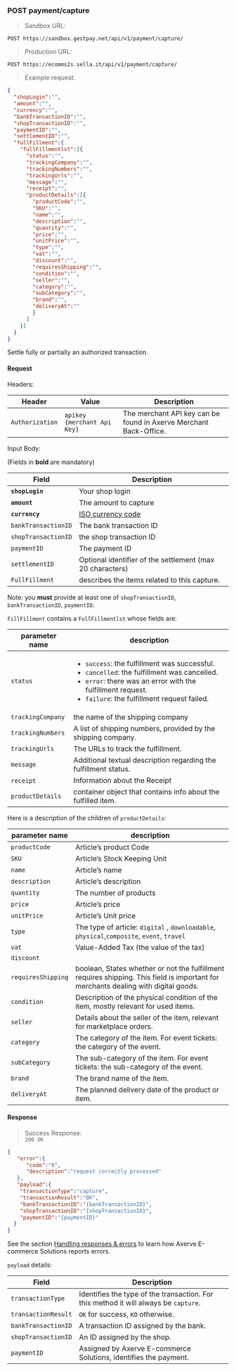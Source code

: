 ### POST payment/capture


> Sandbox URL:

```
POST https://sandbox.gestpay.net/api/v1/payment/capture/
```


> Production URL: 

```
POST https://ecomms2s.sella.it/api/v1/payment/capture/
```


> Example request: 

```json
{
  "shopLogin":"",
  "amount":"",
  "currency":"",
  "bankTransactionID":"",
  "shopTransactionID":"",
  "paymentID":"",
  "settlementID":"",
  "fullFillment":{
    "fullFillmentlst":[{
      "status":"",
      "trackingCompany":"",
      "trackingNumbers":"",
      "trackingUrls":"",
      "message":"",
      "receipt":"",
      "productDetails":[{
        "productCode":"",
        "SKU":"",
        "name":"",
        "description":"",
        "quantity":"",
        "price":"",
        "unitPrice":"",
        "type":"",
        "vat":"",
        "discount":"",
        "requiresShipping":"",
        "condition":"",
        "seller":"",
        "category":"",
        "subCategory":"",
        "brand":"",
        "deliveryAt":""
        }
      ]
    }]
  }
}
```

Settle fully or partially an authorized transaction.

#### Request 

Headers: 

| Header          | Value                         | Description                                                        |
| --------------- | ----------------------------- | ------------------------------------------------------------------ |
| `Authorization` | `apikey {merchant Api Key}` | The merchant API key can be found in Axerve Merchant Back-Office. |

Input Body: 

(Fields in **bold** are mandatory)

| Field               | Description             
| ------------------- | ----------------------- 
| **`shopLogin`**         | Your shop login         
| **`amount`**            | The amount to capture
| **`currency`**          | [ISO currency code](#currency-codes)
| `bankTransactionID` | The bank transaction ID 
| `shopTransactionID` | the shop transaction ID 
| `paymentID`         | The payment ID 
| `settlementID`      | Optional identifier of the settlement (max 20 characters)
| `FullFillment`      | describes the items related to this capture. 

Note: you **must** provide at least one of `shopTransactionID`, `bankTransactionID`, `paymentID`.

`FillFillment` contains a `FullFillmentlst` whose fields are: 

| parameter name | description |  
| -------------- | ----------- | 
| `status` | <ul><li>`success`: the fulfillment was successful.</li><li>`cancelled`: the fulfillment was cancelled.</li><li>`error`: there was an error with the fulfillment request.</li><li>`failure`: the fulfillment request failed.</li></ul>
| `trackingCompany` | the name of the shipping company 
| `trackingNumbers` | A list of shipping numbers, provided by the shipping company.
| `trackingUrls` | The URLs to track the fulfillment.
| `message` | Additional textual description regarding the fulfillment status.
| `receipt` | Information about the Receipt
| `productDetails` | container object that contains info about the fulfilled item. 

Here is a description of the children of `productDetails`: 

| parameter name | description |  
| -------------- | ----------- | 
| `productCode` | Article’s product Code
| `SKU` | Article’s Stock Keeping Unit
| `name` | Article’s name 
| `description` | Article’s description
| `quantity` | The number of products 
| `price` | Article’s price
| `unitPrice` | Article’s Unit price
| `type` | The type of article: `digital` , `downloadable`,  `physical`,`composite`, `event`, `travel`
| `vat` | Value-Added Tax (the value of the tax)
| `discount` | 
| `requiresShipping` | boolean, States whether or not the fulfillment requires shipping. This field is important for merchants dealing with digital goods.
| `condition` | Description of the physical condition of the item, mostly relevant for used items.
| `seller` | Details about the seller of the item, relevant for marketplace orders.
| `category` | The category of the item. For event tickets: the category of the event.
| `subCategory` | The sub-category of the item. For event tickets: the sub-category of the event.
| `brand` | The brand name of the item.
| `deliveryAt` | The planned delivery date of the product or item.

#### Response 

> Success Response:<br>
> `200 OK`

```json
{
   "error":{  
      "code":"0",
      "description":"request correctly processed"
   },
   "payload":{
    "transactionType":"capture",
    "transactionResult":"OK",
    "bankTransactionID":"{bankTransactionID}",
    "shopTransactionID":"{shopTransactionID}",
    "paymentID":"{paymentID}"
  }
}
```


See the section [Handling responses & errors](#handling-responses-amp-errors) to learn how Axerve E-commerce Solutions reports errors.



`payload` details:

| Field | Description | 
| ----- | ----------- | 
| `transactionType`   | Identifies the type of the transaction. For this method it will always be `capture`.
| `transactionResult` | `OK` for success, `KO` otherwise. 
| `bankTransactionID` | A transaction ID assigned by the bank.                                                           
| `shopTransactionID` | An ID assigned by the shop.       
| `paymentID`         | Assigned by Axerve E-commerce Solutions, identifies the payment.                                                                